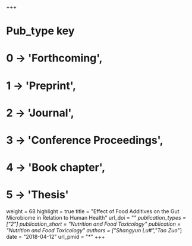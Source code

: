 +++
# Pub_type key
# 0 -> 'Forthcoming',
# 1 -> 'Preprint',
# 2 -> 'Journal',
# 3 -> 'Conference Proceedings',
# 4 -> 'Book chapter',
# 5 -> 'Thesis'

weight = 68
highlight = true
title = "Effect of Food Additives on the Gut Microbiome in Relation to Human Health"
url_doi = "*"
publication_types = ["2"]
publication_short = "*Nutrition and Food Toxicology*"
publication = "*Nutrition and Food Toxicology*"
authors = ["Shangyun Lu#","Tao Zuo*"]
date = "2018-04-12"
url_pmid = "*"
+++
